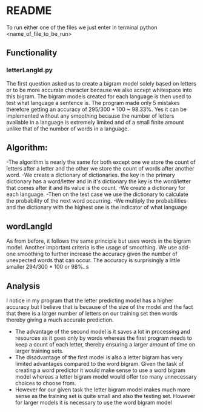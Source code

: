 # README
To run either one of the files we just enter in terminal python <name_of_file_to_be_run> <testfile>


## Functionality

### letterLangId.py
The first question asked us to create a bigram model solely based on letters or to be more accurate character because we also accept whitespace into this bigram. The bigram models created for each language is then used to test what language a sentence is. The program made only 5 mistakes therefore getting an accuracy of 295/300 * 100 ~ 98.33%.
Yes it can be implemented without any smoothing because the number of letters available in a language is extremely limited and of a small finite amount unlike that of the number of words in a language. 


## Algorithm:
-The algorithm is nearly the same for both except one we store the count of letters after a letter and the other we store the count of words after another word. 
-We create a dictionary of dictionaries. the key in the primary dictionary has a word/letter and in it's dictionary the key is the word/letter that comes after it and its value is the count. 
-We create a dictionary for each language. 
-Then on the test case we use the dictionary to calculate the probability of the next word occurring. 
-We multiply the probabilities and the dictionary with the highest one is the indicator of what language 

## wordLangId 
As from before, it follows the same principle but uses words in the bigram model. Another important criteria is the usage of smoothing. We use add-one smoothing to further increase the accuracy given the number of unexpected words that can occur. The accuracy is surprisingly a little smaller 294/300 * 100  or 98%.
s

## Analysis

I notice in my program that the letter predicting model has a higher accuracy but I believe that is because of the size of the model and the fact that there is a larger number of letters on our training set then words thereby giving a much accurate prediction. 

- The advantage of the second model is it saves a lot in processing and resources as it goes only by words whereas the first program needs to keep a count of each letter, thereby ensuring a larger amount of time on larger training sets. 
- The disadvantage of the first model is also a letter bigram has very limited advantages compared to the word bigram. Given the task of creating a word predictor it would make sense to use a word bigram model whereas a letter bigram model would offer too many unnecessary choices to choose from. 
- However for our given task the letter bigram model makes much more sense as the training set is quite small and also the testing set. However for larger models it is necessary to use the word bigram model 